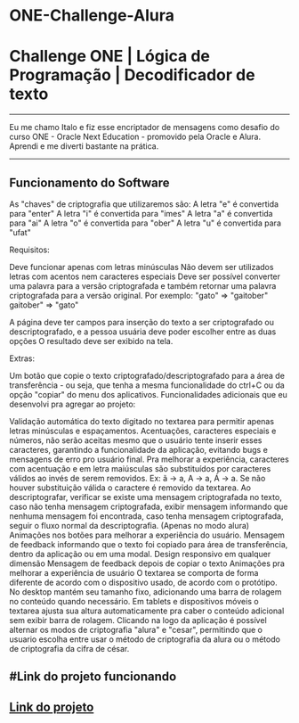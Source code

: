 # ONE-Challenge-Alura
# Challenge ONE | Lógica de Programação | Decodificador de texto

----
Eu me chamo Italo e fiz esse encriptador de mensagens como desafio do curso ONE - Oracle Next Education - promovido pela Oracle e Alura. Aprendi e me diverti bastante na prática.

---
## Funcionamento do Software
As "chaves" de criptografia que utilizaremos são:
A letra "e" é convertida para "enter"
A letra "i" é convertida para "imes"
A letra "a" é convertida para "ai"
A letra "o" é convertida para "ober"
A letra "u" é convertida para "ufat"

Requisitos:

Deve funcionar apenas com letras minúsculas
Não devem ser utilizados letras com acentos nem caracteres especiais
Deve ser possível converter uma palavra para a versão criptografada e também retornar uma palavra criptografada para a versão original.
Por exemplo:
"gato" => "gaitober"
gaitober" => "gato"

A página deve ter campos para inserção do texto a ser criptografado ou descriptografado, e a pessoa usuária deve poder escolher entre as duas opções O resultado deve ser exibido na tela.

Extras:

Um botão que copie o texto criptografado/descriptografado para a área de transferência - ou seja, que tenha a mesma funcionalidade do ctrl+C ou da opção "copiar" do menu dos aplicativos.
Funcionalidades adicionais que eu desenvolvi pra agregar ao projeto:

Validação automática do texto digitado no textarea para permitir apenas letras minúsculas e espaçamentos. Acentuações, caracteres especiais e números, não serão aceitas mesmo que o usuário tente inserir esses caracteres, garantindo a funcionalidade da aplicação, evitando bugs e mensagens de erro pro usuário final. Pra melhorar a experiência, caracteres com acentuação e em letra maiúsculas são substituídos por caracteres válidos ao invés de serem removidos. Ex: ã -> a, A -> a, Á -> a. Se não houver substituição válida o caractere é removido da textarea.
Ao descriptografar, verificar se existe uma mensagem criptografada no texto, caso não tenha mensagem criptografada, exibir mensagem informando que nenhuma mensagem foi encontrada, caso tenha mensagem criptografada, seguir o fluxo normal da descriptografia. (Apenas no modo alura)
Animações nos botões para melhorar a experiência do usuário.
Mensagem de feedback informando que o texto foi copiado para área de transferência, dentro da aplicação ou em uma modal.
Design responsivo em qualquer dimensão
Mensagem de feedback depois de copiar o texto
Animações pra melhorar a experiência de usuário
O textarea se comporta de forma diferente de acordo com o dispositivo usado, de acordo com o protótipo. No desktop mantém seu tamanho fixo, adicionando uma barra de rolagem no conteúdo quando necessário. Em tablets e dispositivos móveis o textarea ajusta sua altura automaticamente pra caber o conteúdo adicional sem exibir barra de rolagem.
Clicando na logo da aplicação é possível alternar os modos de criptografia "alura" e "cesar", permitindo que o usuario escolha entre usar o método de criptografia da alura ou o método de criptografia da cifra de césar.

#Link do projeto funcionando
----
<a href="https://visionary-starship-2e5ae8.netlify.app/">Link do projeto<a>
---

  
  
  


